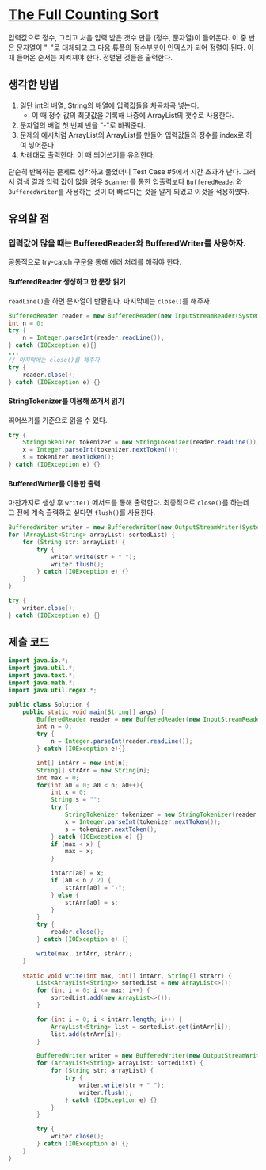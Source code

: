 # [The Full Counting Sort](https://www.hackerrank.com/challenges/countingsort4/problem)
입력값으로 정수, 그리고 처음 입력 받은 갯수 만큼 (정수, 문자열)이 들어온다. 이 중 반은 문자열이 "-"로 대체되고 그 다음 튜플의 정수부분이 인덱스가 되어 정렬이 된다. 이 때 들어온 순서는 지켜져야 한다. 정렬된 것들을 출력한다.

## 생각한 방법
1. 일단 int의 배열, String의 배열에 입력값들을 차곡차곡 넣는다.
    - 이 때 정수 값의 최댓값을 기록해 나중에 ArrayList의 갯수로 사용한다.
2. 문자열의 배열 첫 번째 반을 "-"로 바꿔준다.
3. 문제의 예시처럼 ArrayList<String>의 ArrayList를 만들어 입력값들의 정수를 index로 하여 넣어준다.
4. 차례대로 출력한다. 이 때 띄어쓰기를 유의한다.

단순히 반복하는 문제로 생각하고 풀었더니 Test Case #5에서 시간 초과가 난다. 그래서 검색 결과 입력 값이 많을 경우 `Scanner`를 통한 입출력보다 `BufferedReader`와 `BufferedWriter`를 사용하는 것이 더 빠르다는 것을 알게 되었고 이것을 적용하였다.

## 유의할 점

### 입력값이 많을 때는 BufferedReader와 BufferedWriter를 사용하자.
공통적으로 try-catch 구문을 통해 에러 처리를 해줘야 한다.

#### BufferedReader 생성하고 한 문장 읽기
`readLine()`을 하면 문자열이 반환된다. 마지막에는 `close()`를 해주자.
``` java
BufferedReader reader = new BufferedReader(new InputStreamReader(System.in));
int n = 0;
try {
    n = Integer.parseInt(reader.readLine());
} catch (IOException e){}
...
// 마지막에는 close()를 해주자.
try {
    reader.close();
} catch (IOException e) {}
```
#### StringTokenizer를 이용해 쪼개서 읽기
띄어쓰기를 기준으로 읽을 수 있다.
``` java
try {
    StringTokenizer tokenizer = new StringTokenizer(reader.readLine());
    x = Integer.parseInt(tokenizer.nextToken());
    s = tokenizer.nextToken();
} catch (IOException e) {}
```

#### BufferedWriter를 이용한 출력
마찬가지로 생성 후 `write()` 메서드를 통해 출력한다. 최종적으로 `close()`를 하는데 그 전에 계속 출력하고 싶다면 `flush()`를 사용한다.
``` java
BufferedWriter writer = new BufferedWriter(new OutputStreamWriter(System.out));
for (ArrayList<String> arrayList: sortedList) {
    for (String str: arrayList) {
        try {
            writer.write(str + " ");
            writer.flush();
        } catch (IOException e) {}
    }
}

try {
    writer.close();
} catch (IOException e) {}
```

## 제출 코드
``` java
import java.io.*;
import java.util.*;
import java.text.*;
import java.math.*;
import java.util.regex.*;

public class Solution {
    public static void main(String[] args) {
        BufferedReader reader = new BufferedReader(new InputStreamReader(System.in));
        int n = 0;
        try {
            n = Integer.parseInt(reader.readLine());
        } catch (IOException e){}

        int[] intArr = new int[n];
        String[] strArr = new String[n];
        int max = 0;
        for(int a0 = 0; a0 < n; a0++){
            int x = 0;
            String s = "";
            try {
                StringTokenizer tokenizer = new StringTokenizer(reader.readLine());
                x = Integer.parseInt(tokenizer.nextToken());
                s = tokenizer.nextToken();
            } catch (IOException e) {}
            if (max < x) {
                max = x;
            }

            intArr[a0] = x;
            if (a0 < n / 2) {
                strArr[a0] = "-";
            } else {
                strArr[a0] = s;
            }
        }
        try {
            reader.close();
        } catch (IOException e) {}

        write(max, intArr, strArr);
    }
    
    static void write(int max, int[] intArr, String[] strArr) {
        List<ArrayList<String>> sortedList = new ArrayList<>();
        for (int i = 0; i <= max; i++) {
            sortedList.add(new ArrayList<>());
        }

        for (int i = 0; i < intArr.length; i++) {
            ArrayList<String> list = sortedList.get(intArr[i]);
            list.add(strArr[i]);
        }

        BufferedWriter writer = new BufferedWriter(new OutputStreamWriter(System.out));
        for (ArrayList<String> arrayList: sortedList) {
            for (String str: arrayList) {
                try {
                    writer.write(str + " ");
                    writer.flush();
                } catch (IOException e) {}
            }
        }

        try {
            writer.close();
        } catch (IOException e) {}
    }
}

```